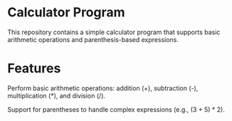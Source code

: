 # Calculator Program
This repository contains a simple calculator program that supports basic arithmetic operations and parenthesis-based expressions.

# Features
Perform basic arithmetic operations: addition (+), subtraction (-), multiplication (*), and division (/).

Support for parentheses to handle complex expressions (e.g., (3 + 5) * 2).

